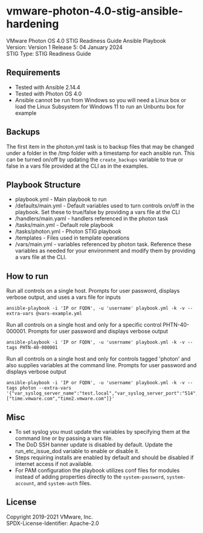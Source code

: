 # vmware-photon-4.0-stig-ansible-hardening
VMware Photon OS 4.0 STIG Readiness Guide Ansible Playbook  
Version: Version 1 Release 5: 04 January 2024  
STIG Type: STIG Readiness Guide  

## Requirements
- Tested with Ansible 2.14.4
- Tested with Photon OS 4.0
- Ansible cannot be run from Windows so you will need a Linux box or load the Linux Subsystem for Windows 11 to run an Unbuntu box for example

## Backups
The first item in the photon.yml task is to backup files that may be changed under a folder in the /tmp folder with a timestamp for each ansible run.
This can be turned on/off by updating the `create_backups` variable to true or false in a vars file provided at the CLI as in the examples.

## Playbook Structure

- playbook.yml - Main playbook to run
- /defaults/main.yml - Default variables used to turn controls on/off in the playbook.  Set these to true/false by providing a vars file at the CLI
- /handlers/main.yaml - handlers referenced in the photon task
- /tasks/main.yml - Default role playbook
- /tasks/photon.yml - Photon STIG playbook
- /templates - Files used in template operations
- /vars/main.yml - variables referenced by photon task.  Reference these variables as needed for your environment and modify them by providing a vars file at the CLI.

## How to run

Run all controls on a single host. Prompts for user password, displays verbose output, and uses a vars file for inputs
```
ansible-playbook -i 'IP or FQDN', -u 'username' playbook.yml -k -v --extra-vars @vars-example.yml
```

Run all controls on a single host and only for a specific control PHTN-40-000001. Prompts for user password and displays verbose output  
```
ansible-playbook -i 'IP or FQDN', -u 'username' playbook.yml -k -v --tags PHTN-40-000001  
```

Run all controls on a single host and only for controls tagged 'photon' and also supplies variables at the command line. Prompts for user password and displays verbose output
```
ansible-playbook -i 'IP or FQDN', -u 'username' playbook.yml -k -v --tags photon --extra-vars '{"var_syslog_server_name":"test.local","var_syslog_server_port":"514","var_ntp_servers":["time.vmware.com","time2.vmware.com"]}'
```

## Misc
- To set syslog you must update the variables by specifying them at the command line or by passing a vars file.
- The DoD SSH banner update is disabled by default. Update the run_etc_issue_dod variable to enable or disable it.
- Steps requiring installs are enabled by default and should be disabled if internet access if not available.
- For PAM configuration the playbook utilizes conf files for modules instead of adding properties directly to the `system-password`, `system-account`, and `system-auth` files.

## License
Copyright 2019-2021 VMware, Inc.  
SPDX-License-Identifier: Apache-2.0  
